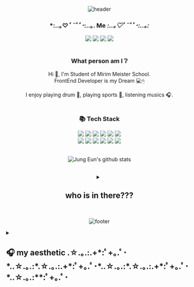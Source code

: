 <div align=center> 

![header](https://capsule-render.vercel.app/api?type=egg&color=c1daff&height=300&section=header&text=well%20come&fontSize=80&fontColor=d8e8ff&animation=twinkling)

### *:..｡♡*ﾟ¨ﾟﾟ･*:..｡. Me *:..｡♡*ﾟ¨ﾟﾟ･*:..｡:*
<a target="_blank" href="https://www.instagram.com/dbdbeun/"><img src="https://img.shields.io/badge/Instagram-E4405F?style=flat&logo=Instagram&logoColor=white&link=https://www.instagram.com/dbdbennn/"/></a>
<a target="_blank" href="https://velog.io/@dbdbennn"><img src="https://img.shields.io/badge/Velog-11B48A?style=flat&logo=Vimeo&logoColor=white&link=https://velog.io/@dbdbennn"/></a>
<a target="_blank" href="https://discord.com/channels/1021733879637352469/1021733880161648642"><img src="https://img.shields.io/badge/Discord-5865F2?style=flat&logo=Discord&logoColor=white"/></a>
 <a href="mailto:wlgp2500@gmail.com"><img src="https://img.shields.io/badge/Gmail-d14836?style=flat&logo=Gmail&logoColor=white&link=mailto:0hh.0553@gmail.com"/></a>
<br /><br />

### What person am I ❔ 
Hi 👋, I'm Student of Mirim Meister School.<br/>
FrontEnd Developer is my Dream 💻🖱

I enjoy playing drum 🥁, playing sports 🏐, listening musics 🎧.
<br /><br />

### 📚 Tech Stack
<img src="https://img.shields.io/badge/Java-007396?style=flat&logo=Java&logoColor=white"/></a>
  <img src="https://img.shields.io/badge/Python-white?style=flat&logo=Python&logoColor=#3776AB"/></a>
  <img src="https://img.shields.io/badge/Markdown-000000?style=flat&logo=Markdown&logoColor=white"/>
  <img src="https://img.shields.io/badge/JavaScript-F7DF1E?style=flat&logo=JavaScript&logoColor=white"/></a>
  <img src="https://img.shields.io/badge/-HTML-E34F26?style=flat&logo=HTML5&logoColor=white"/>
  <img src="https://img.shields.io/badge/-CSS-1572B6?style=flat&logo=CSS3&logoColor=white"/>
  <br>
  <img src="https://img.shields.io/badge/MySQL-4479A1?style=flat&logo=MySQL&logoColor=white"/></a>
  <img src="https://img.shields.io/badge/Android Studio-3DDC84?style=flat&logo=Android Studio&logoColor=white"/></a>
  <img src="https://img.shields.io/badge/Figma-F24E1E?style=flat&logo=Figma&logoColor=white"/></a>
  <img src="https://img.shields.io/badge/GitHub-gray?style=flat&logo=GitHub&logoColor=black"/></a>
  <img src="https://img.shields.io/badge/Git-blue?style=flat&logo=Git&logoColor=F05032"/></a>
  <img src ="https://img.shields.io/badge/Django-003729.svg?&style=flat&logo=Django&logoColor=ffffff"/></a>
<br /><br />

![Jung Eun's github stats](https://github-readme-stats.vercel.app/api?username=dbdbennn&show_icons=true)
    
</div>

<br />
<details align=center>
  <summary><h2> who is in there???</h2></summary>

 
![front-facing-baby-chick_1f425](https://user-images.githubusercontent.com/85720276/211515866-4054935b-5091-481d-90bb-9eda3f69cf63.png)


 
</details>
<br />
</div>

<div align=center>
 
 ![footer](https://capsule-render.vercel.app/api?type=egg&color=c1daff&height=300&text=have%20nice%20day&fontSize=80&fontColor=d8e8ff&animation=twinkling&section=footer)
 
 </div>
 
 <details>
  <summary><h2> 🎧 my aesthetic
.☆.｡.:.+*:ﾟ+｡.ﾟ･*..☆.｡.:*.☆.｡.:.+*:ﾟ+｡.ﾟ･*..☆.｡.:*.☆.｡.:.+*:ﾟ+｡.ﾟ･*..☆.｡.:**:ﾟ+｡.ﾟ･</h2></summary>
<div markdown="2" align="right" style="background-color⬛;">

![image](https://user-images.githubusercontent.com/85720276/188042623-8379d890-ba83-465d-84ad-8d6558b7ad4e.png)
![image](https://user-images.githubusercontent.com/85720276/188042987-783fb13a-f211-4df1-9493-86f1106b830e.png)
![image](https://user-images.githubusercontent.com/85720276/188044263-2f2f0a10-cbce-4075-90aa-db700e6a8b56.png)
![image](https://user-images.githubusercontent.com/85720276/188044181-891f54d2-8de8-4330-b56a-f1af7b81c513.png)
![image](https://user-images.githubusercontent.com/85720276/188043168-41c2ff48-e831-4f11-80b8-e67d2b43d389.png)
![image](https://user-images.githubusercontent.com/85720276/188048504-b9e6e050-0ef6-4e26-9a02-b5379565dfea.png)
</div>

